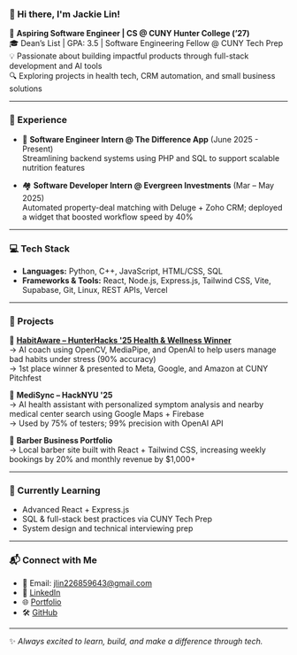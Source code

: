 ### 👋 Hi there, I'm Jackie Lin!

🚀 **Aspiring Software Engineer | CS @ CUNY Hunter College (’27)**  
🎓 Dean’s List | GPA: 3.5 | Software Engineering Fellow @ CUNY Tech Prep  
💡 Passionate about building impactful products through full-stack development and AI tools  
🔍 Exploring projects in health tech, CRM automation, and small business solutions

---

### 💼 Experience

- 🧠 **Software Engineer Intern @ The Difference App** (June 2025 - Present)  
  Streamlining backend systems using PHP and SQL to support scalable nutrition features

- 🏘️ **Software Developer Intern @ Evergreen Investments** (Mar – May 2025)  
  Automated property-deal matching with Deluge + Zoho CRM; deployed a widget that boosted workflow speed by 40%

---

### 💻 Tech Stack

- **Languages:** Python, C++, JavaScript, HTML/CSS, SQL  
- **Frameworks & Tools:** React, Node.js, Express.js, Tailwind CSS, Vite, Supabase, Git, Linux, REST APIs, Vercel

---

### 🚀 Projects

🔹 [**HabitAware – HunterHacks '25 Health & Wellness Winner**](https://devpost.com/software/habitaware?ref_content=my-projects-tab&ref_feature=my_projects)  
→ AI coach using OpenCV, MediaPipe, and OpenAI to help users manage bad habits under stress (90% accuracy)  
→ 1st place winner & presented to Meta, Google, and Amazon at CUNY Pitchfest  

🔹 **MediSync – HackNYU '25**  
→ AI health assistant with personalized symptom analysis and nearby medical center search using Google Maps + Firebase  
→ Used by 75% of testers; 99% precision with OpenAI API  

🔹 **Barber Business Portfolio**  
→ Local barber site built with React + Tailwind CSS, increasing weekly bookings by 20% and monthly revenue by $1,000+

---

### 🌱 Currently Learning

- Advanced React + Express.js  
- SQL & full-stack best practices via CUNY Tech Prep  
- System design and technical interviewing prep

---

### 📬 Connect with Me

- 📧 Email: jlin226859643@gmail.com  
- 💼 [LinkedIn](https://www.linkedin.com/in/jackie-lin-0119162b9/)  
- 🌐 [Portfolio](https://jlin159.vercel.app/)  
- 🛠 [GitHub](https://github.com/jlin159)

---

✨ _Always excited to learn, build, and make a difference through tech._

